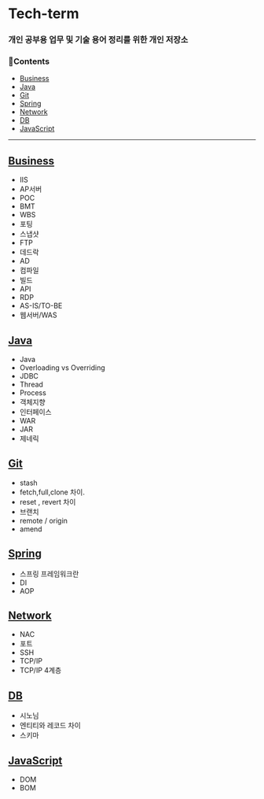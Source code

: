 # Tech-term

### 개인 공부용 업무 및 기술 용어 정리를 위한 개인 저장소

### 📘Contents
- [Business](#Business)
- [Java](#Java)
- [Git](#Git)
- [Spring](#Spring)
- [Network](#Network)
- [DB](#DB)
- [JavaScript](#JavaScript)

---

## [Business](/contents/business.md)
- IIS
- AP서버 
- POC 
- BMT
- WBS
- 포팅
- 스냅샷
- FTP
- 데드락
- AD
- 컴파일
- 빌드
- API
- RDP 
- AS-IS/TO-BE
- 웹서버/WAS



## [Java](/contents/java.md)
- Java
- Overloading vs Overriding
- JDBC
- Thread 
- Process
- 객체지향
- 인터페이스
- WAR
- JAR
- 제네릭


## [Git](/contents/git.md)
- stash 
- fetch,full,clone 차이.
- reset , revert 차이 
- 브랜치 
- remote / origin
- amend

## [Spring](/contents/spring.md)
- 스프링 프레임워크란 
- DI
- AOP


## [Network](/contents/network.md)
- NAC 
- 포트 
- SSH
- TCP/IP
- TCP/IP 4계층 


## [DB](/contents/db.md)
- 시노님
- 엔티티와 레코드 차이 
- 스키마 

## [JavaScript](/contents/JavaScript.md)
- DOM
- BOM


